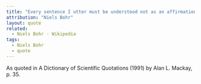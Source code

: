 ```yaml
---
title: "Every sentence I utter must be understood not as an affirmation, but as a question."
attribution: "Niels Bohr"
layout: quote
related:
  - Niels Bohr - Wikipedia
tags:
  - Niels Bohr
  - quote
---
```

As quoted in A Dictionary of Scientific Quotations (1991) by Alan L. Mackay, p. 35.